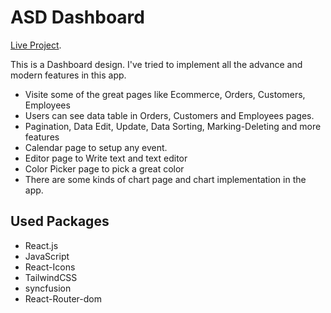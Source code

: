 # ASD Dashboard

[Live Project](https://github.com/facebook/create-react-app).


This is a Dashboard design. I've tried to implement all the advance and modern features in this app. 

- Visite some of the great pages like Ecommerce, Orders, Customers, Employees
- Users can see data table in Orders, Customers and Employees pages.
- Pagination, Data Edit, Update, Data Sorting, Marking-Deleting and more features
- Calendar page to setup any event.
- Editor page to Write text and text editor
- Color Picker page to pick a great color
- There are some kinds of chart page and chart implementation in the app.

## Used Packages

- React.js
- JavaScript
- React-Icons
- TailwindCSS
- syncfusion
- React-Router-dom